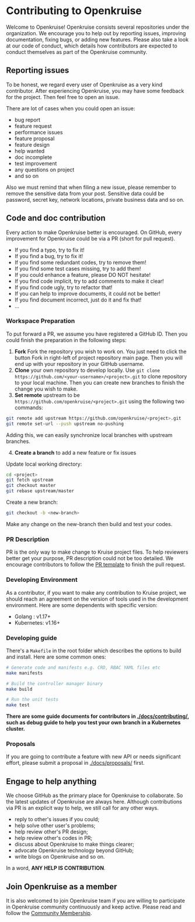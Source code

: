 # Contributing to Openkruise

Welcome to Openkruise! Openkruise consists several repositories under the organization.
We encourage you to help out by reporting issues, improving documentation, fixing bugs, or adding new features.
Please also take a look at our code of conduct, which details how contributors are expected to conduct themselves as part of the Openkruise community.

## Reporting issues

To be honest, we regard every user of Openkruise as a very kind contributor.
After experiencing Openkruise, you may have some feedback for the project.
Then feel free to open an issue.

There are lot of cases when you could open an issue:

- bug report
- feature request
- performance issues
- feature proposal
- feature design
- help wanted
- doc incomplete
- test improvement
- any questions on project
- and so on

Also we must remind that when filing a new issue, please remember to remove the sensitive data from your post.
Sensitive data could be password, secret key, network locations, private business data and so on.

## Code and doc contribution

Every action to make Openkruise better is encouraged.
On GitHub, every improvement for Openkruise could be via a PR (short for pull request).

- If you find a typo, try to fix it!
- If you find a bug, try to fix it!
- If you find some redundant codes, try to remove them!
- If you find some test cases missing, try to add them!
- If you could enhance a feature, please DO NOT hesitate!
- If you find code implicit, try to add comments to make it clear!
- If you find code ugly, try to refactor that!
- If you can help to improve documents, it could not be better!
- If you find document incorrect, just do it and fix that!
- ...

### Workspace Preparation

To put forward a PR, we assume you have registered a GitHub ID.
Then you could finish the preparation in the following steps:

1. **Fork** Fork the repository you wish to work on. You just need to click the button Fork in right-left of project repository main page. Then you will end up with your repository in your GitHub username.
2. **Clone** your own repository to develop locally. Use `git clone https://github.com/<your-username>/<project>.git` to clone repository to your local machine. Then you can create new branches to finish the change you wish to make.
3. **Set remote** upstream to be `https://github.com/openkruise/<project>.git` using the following two commands:

```bash
git remote add upstream https://github.com/openkruise/<project>.git
git remote set-url --push upstream no-pushing
```

Adding this, we can easily synchronize local branches with upstream branches.

4. **Create a branch** to add a new feature or fix issues

Update local working directory:

```bash
cd <project>
git fetch upstream
git checkout master
git rebase upstream/master
```

Create a new branch:

```bash
git checkout -b <new-branch>
```

Make any change on the new-branch then build and test your codes.

### PR Description

PR is the only way to make change to Kruise project files.
To help reviewers better get your purpose, PR description could not be too detailed.
We encourage contributors to follow the [PR template](./.github/PULL_REQUEST_TEMPLATE.md) to finish the pull request.

### Developing Environment

As a contributor, if you want to make any contribution to Kruise project, we should reach an agreement on the version of tools used in the development environment.
Here are some dependents with specific version:

- Golang : v1.17+
- Kubernetes: v1.16+

### Developing guide

There's a `Makefile` in the root folder which describes the options to build and install. Here are some common ones:

```bash
# Generate code and manifests e.g. CRD, RBAC YAML files etc
make manifests

# Build the controller manager binary
make build

# Run the unit tests
make test
```

**There are some guide documents for contributors in [./docs/contributing/](./docs/contributing), such as debug guide to help you test your own branch in a Kubernetes cluster.**

### Proposals

If you are going to contribute a feature with new API or needs significant effort, please submit a proposal in [./docs/proposals/](./docs/proposals) first.

## Engage to help anything

We choose GitHub as the primary place for Openkruise to collaborate.
So the latest updates of Openkruise are always here.
Although contributions via PR is an explicit way to help, we still call for any other ways.

- reply to other's issues if you could;
- help solve other user's problems;
- help review other's PR design;
- help review other's codes in PR;
- discuss about Openkruise to make things clearer;
- advocate Openkruise technology beyond GitHub;
- write blogs on Openkruise and so on.

In a word, **ANY HELP IS CONTRIBUTION**.

## Join Openkruise as a member

It is also welcomed to join Openkruise team if you are willing to participate in Openkruise community continuously and keep active.
Please read and follow the [Community Membership](https://github.com/openkruise/community/blob/master/community-membership.md).
